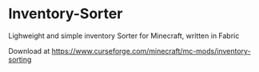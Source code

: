 # Inventory-Sorter
Lighweight and simple inventory Sorter for Minecraft, written in Fabric

Download at https://www.curseforge.com/minecraft/mc-mods/inventory-sorting
